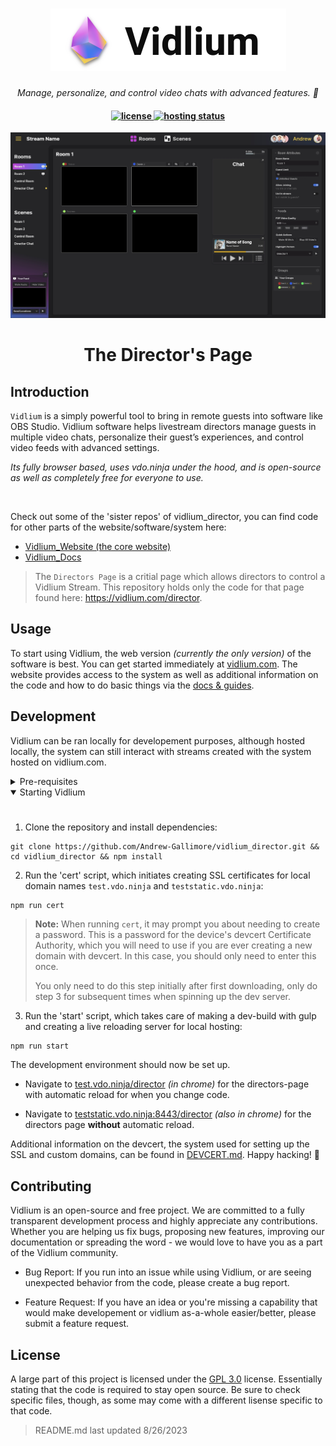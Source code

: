 <h1 align="center" flexDirection="column">
    <a href="https://vidlium.com">
    <picture>
      <source media="(prefers-color-scheme: dark)" srcset="git-imgs/FullLOGO-darkbg.png">
      <source media="(prefers-color-scheme: light)" srcset="git-imgs/FullLOGO-lightbg.png">
      <img alt="Vidlium logo" src="git-imgs/FullLOGO-lightbg.png">
    </picture>
    </a>
</h1>

<p align="center">
  <i align="center">Manage, personalize, and control video chats with advanced features. 🚀</i>
</p>

<h4 align="center">
  <a href="https://www.gnu.org/licenses/gpl-3.0.en.html">
    <img src="https://img.shields.io/github/license/Andrew-Gallimore/vidlium_director" alt="license">
  </a>
  <a href="https://github.com/amplication/amplication/graphs/contributors">
    <img src="https://img.shields.io/netlify/ddf1bb6e-e2e4-4d07-9afb-db62ecbf8808?label=hosting" alt="hosting status">
  </a>
</h4>

![](https://github.com/Andrew-Gallimore/vidlium_director/blob/main/git-imgs/Directors%20Page%208_unoptimized.jpg)


<h1 align="center">
  The Director's Page
</h1>

## Introduction
`Vidlium` is a simply powerful tool to bring in remote guests into software like OBS Studio. Vidlium software helps livestream directors manage guests in multiple video chats, personalize their guest’s experiences, and control video feeds with advanced settings.

_Its fully browser based, uses vdo.ninja under the hood, and is open-source as well as completely free for everyone to use._

<br>

Check out some of the 'sister repos' of vidlium_director, you can find code for other parts of the website/software/system here:
- [Vidlium_Website (the core website)](https://github.com/Andrew-Gallimore/vidlium_website)
- [Vidlium_Docs](https://github.com/Andrew-Gallimore/vidlium_docs)


> The `Directors Page` is a critial page which allows directors to control a Vidlium Stream. This repository holds only the code for that page found here: https://vidlium.com/director.


## Usage

To start using Vidlium, the web version _(currently the only version)_ of the software is best. You can get started immediately at [vidlium.com](https://vidlium.com). The website provides access to the system as well as additional information on the code and how to do basic things via the [docs & guides](https://docs.vidlium.com).


## Development

Vidlium can be ran locally for developement purposes, although hosted locally, the system can still interact with streams created with the system hosted on vidlium.com.

<details>
<summary>
Pre-requisites
</summary> <br />
To be able to start development on Vidlium make sure that you have the following pre-requisites installed:

###

- Node.js v16 or above
- Git
</details>

<details open>
<summary>
Starting Vidlium
</summary> <br />

###

1. Clone the repository and install dependencies:
```shell
git clone https://github.com/Andrew-Gallimore/vidlium_director.git && cd vidlium_director && npm install
```

2. Run the 'cert' script, which initiates creating SSL certificates for local domain names `test.vdo.ninja` and `teststatic.vdo.ninja`:
> 
```shell
npm run cert
```
> **Note:**
> When running `cert`, it may prompt you about needing to create a password. This is a password for the device's devcert Certificate Authority, which you will need to use if you are ever creating a new domain with devcert. In this case, you should only need to enter this once.
> 
> You only need to do this step initially after first downloading, only do step 3 for subsequent times when spinning up the dev server.

3. Run the 'start' script, which takes care of making a dev-build with gulp and creating a live reloading server for local hosting:
```shell
npm run start
```

The development environment should now be set up. 

- Navigate to [test.vdo.ninja/director](https://test.vdo.ninja/director) _(in chrome)_ for the directors-page with automatic reload for when you change code.

- Navigate to [teststatic.vdo.ninja:8443/director](https://teststatic.vdo.ninja:8443/director) _(also in chrome)_ for the directors page **without** automatic reload.

Additional information on the devcert, the system used for setting up the SSL and custom domains, can be found in [DEVCERT.md](devcert.md). Happy hacking! 👾
</details>

## Contributing

Vidlium is an open-source and free project. We are committed to a fully transparent development process and highly appreciate any contributions. Whether you are helping us fix bugs, proposing new features, improving our documentation or spreading the word - we would love to have you as a part of the Vidlium community.

- Bug Report: If you run into an issue while using Vidlium, or are seeing unexpected behavior from the code, please create a bug report.

- Feature Request: If you have an idea or you're missing a capability that would make developement or vidlium as-a-whole easier/better, please submit a feature request.

## License

A large part of this project is licensed under the [GPL 3.0](https://www.gnu.org/licenses/gpl-3.0.en.html) license. Essentially stating that the code is required to stay open source. Be sure to check specific files, though, as some may come with a different lisense specific to that code.

> README.md last updated 8/26/2023


